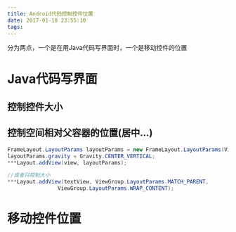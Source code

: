 ```yaml
---
title: Android代码控制控件位置
date: 2017-01-18 23:55:10
tags:
---
```

分为两点，一个是在用Java代码写界面时，一个是移动控件的位置
# Java代码写界面
## 控制控件大小

## 控制空间相对父容器的位置(居中...)
```java
FrameLayout.LayoutParams layoutParams = new FrameLayout.LayoutParams(ViewGroup.LayoutParams.WRAP_CONTENT, ViewGroup.LayoutParams.WRAP_CONTENT);
layoutParams.gravity = Gravity.CENTER_VERTICAL;
***Layout.addView(view, layoutParams);

//或者只控制大小
***Layout.addView(textView, ViewGroup.LayoutParams.MATCH_PARENT,
                ViewGroup.LayoutParams.WRAP_CONTENT);
```
# 移动控件位置